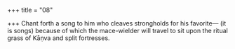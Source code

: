 +++
title = "08"

+++
Chant forth a song to him who cleaves strongholds for his favorite— (it is songs) because of which the mace-wielder will travel to sit upon the  ritual grass of Kāṇva and split fortresses.